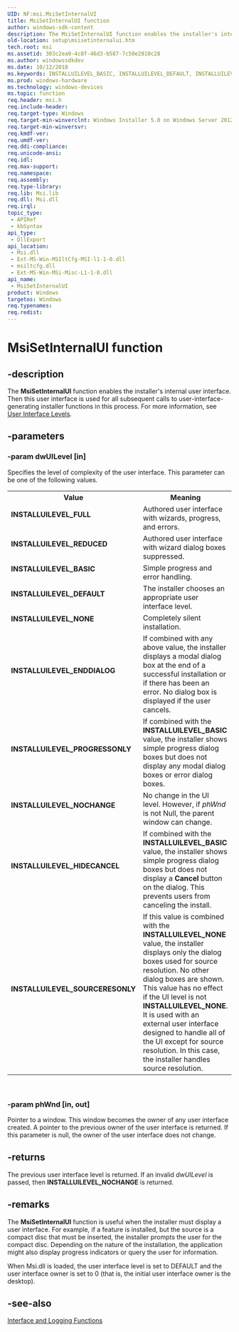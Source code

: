 ```yaml
---
UID: NF:msi.MsiSetInternalUI
title: MsiSetInternalUI function
author: windows-sdk-content
description: The MsiSetInternalUI function enables the installer's internal user interface. Then this user interface is used for all subsequent calls to user-interface-generating installer functions in this process. For more information, see User Interface Levels.
old-location: setup\msisetinternalui.htm
tech.root: msi
ms.assetid: 303c2ea9-4c8f-46d3-b587-7c50e2810c28
ms.author: windowssdkdev
ms.date: 10/12/2018
ms.keywords: INSTALLUILEVEL_BASIC, INSTALLUILEVEL_DEFAULT, INSTALLUILEVEL_ENDDIALOG, INSTALLUILEVEL_FULL, INSTALLUILEVEL_HIDECANCEL, INSTALLUILEVEL_NOCHANGE, INSTALLUILEVEL_NONE, INSTALLUILEVEL_PROGRESSONLY, INSTALLUILEVEL_REDUCED, INSTALLUILEVEL_SOURCERESONLY, MsiSetInternalUI, MsiSetInternalUI function, _msi_msisetinternalui, msi/MsiSetInternalUI, setup.msisetinternalui
ms.prod: windows-hardware
ms.technology: windows-devices
ms.topic: function
req.header: msi.h
req.include-header: 
req.target-type: Windows
req.target-min-winverclnt: Windows Installer 5.0 on Windows Server 2012, Windows 8, Windows Server 2008 R2 or Windows 7. Windows Installer 4.0 or Windows Installer 4.5 on   Windows Server 2008 or Windows Vista. See the Windows Installer Run-Time Requirements for information about the minimum Windows service pack that is required by a Windows Installer version.
req.target-min-winversvr: 
req.kmdf-ver: 
req.umdf-ver: 
req.ddi-compliance: 
req.unicode-ansi: 
req.idl: 
req.max-support: 
req.namespace: 
req.assembly: 
req.type-library: 
req.lib: Msi.lib
req.dll: Msi.dll
req.irql: 
topic_type:
 - APIRef
 - kbSyntax
api_type:
 - DllExport
api_location:
 - Msi.dll
 - Ext-MS-Win-MSIltCfg-MSI-l1-1-0.dll
 - msiltcfg.dll
 - Ext-MS-Win-MSi-Misc-L1-1-0.dll
api_name:
 - MsiSetInternalUI
product: Windows
targetos: Windows
req.typenames: 
req.redist: 
---
```


# MsiSetInternalUI function


## -description


The 
<b>MsiSetInternalUI</b> function enables the installer's internal user interface. Then this user interface is used for all subsequent calls to user-interface-generating installer functions in this process. For more information, see 
<a href="https://msdn.microsoft.com/9f5796a7-e244-4fc8-af85-52a147bb2c0b">User Interface Levels</a>.


## -parameters




### -param dwUILevel [in]

Specifies the level of complexity of the user interface. This parameter can be one of the following values.

<table>
<tr>
<th>Value</th>
<th>Meaning</th>
</tr>
<tr>
<td width="40%"><a id="INSTALLUILEVEL_FULL"></a><a id="installuilevel_full"></a><dl>
<dt><b>INSTALLUILEVEL_FULL</b></dt>
</dl>
</td>
<td width="60%">
Authored user interface with wizards, progress, and errors.

</td>
</tr>
<tr>
<td width="40%"><a id="INSTALLUILEVEL_REDUCED"></a><a id="installuilevel_reduced"></a><dl>
<dt><b>INSTALLUILEVEL_REDUCED</b></dt>
</dl>
</td>
<td width="60%">
Authored user interface with wizard dialog boxes suppressed.

</td>
</tr>
<tr>
<td width="40%"><a id="INSTALLUILEVEL_BASIC"></a><a id="installuilevel_basic"></a><dl>
<dt><b>INSTALLUILEVEL_BASIC</b></dt>
</dl>
</td>
<td width="60%">
Simple progress and error handling.

</td>
</tr>
<tr>
<td width="40%"><a id="INSTALLUILEVEL_DEFAULT"></a><a id="installuilevel_default"></a><dl>
<dt><b>INSTALLUILEVEL_DEFAULT</b></dt>
</dl>
</td>
<td width="60%">
The installer chooses an appropriate user interface level.

</td>
</tr>
<tr>
<td width="40%"><a id="INSTALLUILEVEL_NONE"></a><a id="installuilevel_none"></a><dl>
<dt><b>INSTALLUILEVEL_NONE</b></dt>
</dl>
</td>
<td width="60%">
Completely silent installation.

</td>
</tr>
<tr>
<td width="40%"><a id="INSTALLUILEVEL_ENDDIALOG"></a><a id="installuilevel_enddialog"></a><dl>
<dt><b>INSTALLUILEVEL_ENDDIALOG</b></dt>
</dl>
</td>
<td width="60%">
If combined with any above value, the installer displays a modal dialog box at the end of a successful installation or if there has been an error. No dialog box is displayed if the user cancels.

</td>
</tr>
<tr>
<td width="40%"><a id="INSTALLUILEVEL_PROGRESSONLY"></a><a id="installuilevel_progressonly"></a><dl>
<dt><b>INSTALLUILEVEL_PROGRESSONLY</b></dt>
</dl>
</td>
<td width="60%">
If combined with the <b>INSTALLUILEVEL_BASIC</b> value, the installer shows simple progress dialog boxes but does not display any modal dialog boxes or error dialog boxes.

</td>
</tr>
<tr>
<td width="40%"><a id="INSTALLUILEVEL_NOCHANGE"></a><a id="installuilevel_nochange"></a><dl>
<dt><b>INSTALLUILEVEL_NOCHANGE</b></dt>
</dl>
</td>
<td width="60%">
No change in the UI level. However, if <i>phWnd</i> is not Null, the parent window can change.

</td>
</tr>
<tr>
<td width="40%"><a id="INSTALLUILEVEL_HIDECANCEL"></a><a id="installuilevel_hidecancel"></a><dl>
<dt><b>INSTALLUILEVEL_HIDECANCEL</b></dt>
</dl>
</td>
<td width="60%">
If combined with the <b>INSTALLUILEVEL_BASIC</b> value, the installer shows simple progress dialog boxes but does not display a <b>Cancel</b> button on the dialog. This prevents users from canceling the install.

</td>
</tr>
<tr>
<td width="40%"><a id="INSTALLUILEVEL_SOURCERESONLY"></a><a id="installuilevel_sourceresonly"></a><dl>
<dt><b>INSTALLUILEVEL_SOURCERESONLY</b></dt>
</dl>
</td>
<td width="60%">
If this value is combined with the <b>INSTALLUILEVEL_NONE</b> value, the installer displays only the dialog boxes used for source resolution. No other dialog boxes are shown. This value has no effect if the UI level is not <b>INSTALLUILEVEL_NONE</b>. It is used with an external user interface designed to handle all of the UI except for source resolution. In this case, the installer handles source resolution.

</td>
</tr>
</table>
 


### -param phWnd [in, out]

Pointer to a window. This window becomes the owner of any user interface created. A pointer to the previous owner of the user interface is returned. If this parameter is null, the owner of the user interface does not change.


## -returns



The previous user interface level is returned. If an invalid <i>dwUILevel </i>is passed, then <b>INSTALLUILEVEL_NOCHANGE</b> is returned.




## -remarks



The 
<b>MsiSetInternalUI</b> function is useful when the installer must display a user interface. For example, if a feature is installed, but the source is a compact disc that must be inserted, the installer prompts the user for the compact disc. Depending on the nature of the installation, the application might also display progress indicators or query the user for information.

When Msi.dll is loaded, the user interface level is set to DEFAULT and the user interface owner is set to 0 (that is, the initial user interface owner is the desktop).




## -see-also




<a href="installer_function_reference.htm">Interface and Logging Functions</a>
 

 

